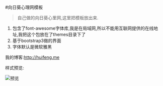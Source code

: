 #向日葵心理网模板

>自己做的向日葵心里网,这里把模板放出来. 

1. 包含了font-awesome字体库,我是在局域网,所以不能用互联网提供的在线地址,我把这个包放在了themes目录下了 
2. 基于bootstrap3做的界面 
3. 字体默认是微软雅黑

我的博客:http://huifeng.me

样式预览:

![预览](https://coding.net/u/wedojava/p/xrk_app/git/raw/master/screenshot.png)